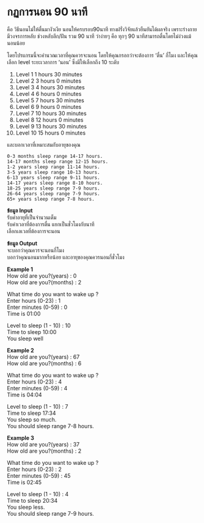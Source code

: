 # กฏการนอน 90 นาที

คือ วิธีนอนไม่ให้ตื่นมางัวเงีย นอนให้ครบรอบ90นาที ทางฝรั่งวิจัยแล้วยืนยันได้ผลจริง เพราะร่างกายมีวงจรการหลับ ช่วงหลับลึก/ฝัน รวม 90 นาที ว่าง่ายๆ คือ ทุกๆ 90 นาทีสามารถตื่นโดยไม่ง่วงแม้นอนน้อย

โดยโปรแกรมนี้จะคำนวณเวลาที่คุณควรจะนอน โดยให้คุณกรอกว่าจะต้องการ ‘ตื่น’ กี่โมง และให้คุณเลือก level ระยะเวลาการ ‘นอน’ ซึ่งมีให้เลือกถึง 10 ระดับ

1.  Level 1 1 hours 30 minutes
2.  Level 2 3 hours 0  minutes
3.  Level 3 4 hours 30 minutes
4.  Level 4 6 hours 0 minutes
5.  Level 5 7 hours 30 minutes
6.  Level 6 9 hours 0  minutes
7.  Level 7 10 hours 30 minutes
8.  Level 8 12 hours 0 minutes
9.  Level 9 13 hours 30 minutes
10. Level 10 15 hours 0 minutes

และบอกเวลาที่เหมาะสมกับอายุของคุณ

    0-3 months sleep range 14-17 hours.
    14-17 months sleep range 12-15 hours.
    1-2 years sleep range 11-14 hours.
    3-5 years sleep range 10-13 hours.
    6-13 years sleep range 9-11 hours.
    14-17 years sleep range 8-10 hours.
    18-25 years sleep range 7-9 hours.
    26-64 years sleep range 7-9 hours.
    65+ years sleep range 7-8 hours.

 **ข้อมูล Input**
<br/>รับค่าอายุที่เป็นจำนวนเต็ม
<br/>รับค่าเวลาที่ต้องการตื่น แยกเป็นชั่วโมงกับนาที
<br/>เลือกเลเวลที่ต้องการจะนอน

 **ข้อมูล Output**
<br/>จะบอกว่าคุณควรจะนอนกี่โมง
<br/>บอกว่าคุณนอนมากหรือน้อย และอายุของคุณควรนอนกี่ชั่วโมง

**Example 1**
<br/>How old are you?(years) : 0
<br/>How old are you?(months) : 2

What time do you want to wake up ?
<br/>Enter hours (0-23) : 1
<br/>Enter minutes (0-59) : 0
<br/> Time is 01:00

Level to sleep (1 - 10) : 10
<br/> Time to sleep 10:00
<br/>You sleep well

**Example 2**
<br/>How old are you?(years) : 67
<br/>How old are you?(months) : 6

What time do you want to wake up ?
<br/>Enter hours (0-23) : 4
<br/>Enter minutes (0-59) : 4
<br/> Time is 04:04

Level to sleep (1 - 10) : 7
<br/> Time to sleep 17:34
<br/>You sleep so much.
<br/>You should sleep range 7-8 hours.

**Example 3**
<br/>How old are you?(years) : 37
<br/>How old are you?(months) : 2

What time do you want to wake up ?
<br/>Enter hours (0-23) : 2
<br/>Enter minutes (0-59) : 45
<br/> Time is 02:45

Level to sleep (1 - 10) : 4
<br/> Time to sleep 20:34
<br/>You sleep less.
<br/>You should sleep range 7-9 hours.
